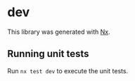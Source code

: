# dev

This library was generated with [Nx](https://nx.dev).

## Running unit tests

Run `nx test dev` to execute the unit tests.
